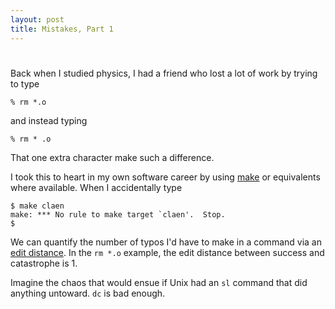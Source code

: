```yaml
---
layout: post
title: Mistakes, Part 1
---
```


# 

Back when I studied physics, I had a friend who lost a lot of work by trying to type

```
% rm *.o
```

and instead typing

```
% rm * .o
```

That one extra character make such a difference.

I took this to heart in my own software career by using
[make](https://en.wikipedia.org/wiki/Make_\(software\)) or equivalents where
available. When I accidentally type

```
$ make claen
make: *** No rule to make target `claen'.  Stop.
$
```

We can quantify the number of typos I'd have to make in a command via an [edit
distance](https://en.wikipedia.org/wiki/Edit_distance). In the `rm *.o`
example, the edit distance between success and catastrophe is 1.

Imagine the chaos that would ensue if Unix had an `sl` command that did
anything untoward. `dc` is bad enough.

